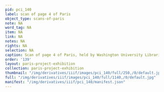 ```yaml
---
pid: pci_140
label: scan of page 4 of Paris
object_type: scans-of-paris
note: NA
word_tag: NA
item: NA
link: NA
notes: NA
rights: NA
selection: NA
caption: Scan of page 4 of Paris, held by Washington University Libraries
order: '139'
layout: paris-project-exhibition
collection: paris-project-exhibition
thumbnail: "/img/derivatives/iiif/images/pci_140/full/250,/0/default.jpg"
full: "/img/derivatives/iiif/images/pci_140/full/1140,/0/default.jpg"
manifest: "/img/derivatives/iiif/pci_140/manifest.json"
---
```

